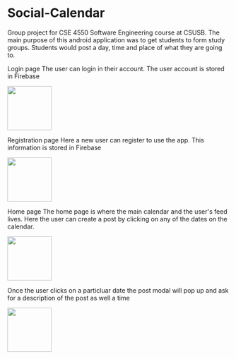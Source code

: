 # Social-Calendar
Group project for CSE 4550 Software Engineering course at CSUSB. The main purpose of this android application was to get students to form study groups. Students would post a day, time and place of what they are going to. 

Login page
The user can login in their account. The user account is stored in Firebase

<img src="https://user-images.githubusercontent.com/25493937/161599754-1d5a2e53-4620-4313-9962-df7aecfb5bf3.png" width="100" height="100">

Registration page
Here a new user can register to use the app. This information is stored in Firebase

<img src="https://user-images.githubusercontent.com/25493937/161599938-64a9fefc-1f42-4f6e-aa54-4338cd8599ee.png" width="100" height="100">


Home page
The home page is where the main calendar and the user's feed lives. Here the user can create a post by clicking on any of the dates on the calendar.

<img src="https://user-images.githubusercontent.com/25493937/161600562-613cd6f7-7007-42f7-b20c-c7233d71b734.png" width="100" height="100">


Once the user clicks on a particluar date the post modal will pop up and ask for a description of the post as well a time

<img src="https://user-images.githubusercontent.com/25493937/161600758-0c41c08d-7b5e-46c7-89cb-91a8b8d9bb6b.png" width="100" height="100">


